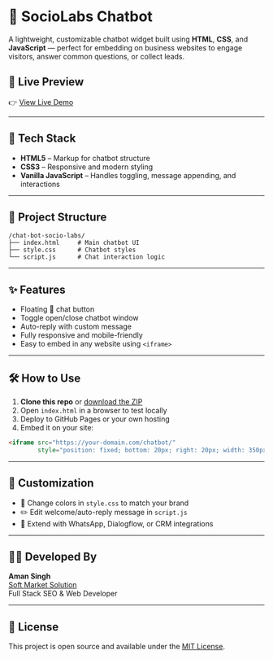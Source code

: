 # 💬 SocioLabs Chatbot

A lightweight, customizable chatbot widget built using **HTML**, **CSS**, and **JavaScript** — perfect for embedding on business websites to engage visitors, answer common questions, or collect leads.

## 🚀 Live Preview

👉 [View Live Demo](https://aman9113.github.io/chat-bot-socio-labs/)

---

## 🧰 Tech Stack

- **HTML5** – Markup for chatbot structure  
- **CSS3** – Responsive and modern styling  
- **Vanilla JavaScript** – Handles toggling, message appending, and interactions

---

## 📂 Project Structure

```
/chat-bot-socio-labs/
├── index.html     # Main chatbot UI  
├── style.css      # Chatbot styles  
└── script.js      # Chat interaction logic  
```

---

## ✨ Features

- Floating 💬 chat button  
- Toggle open/close chatbot window  
- Auto-reply with custom message  
- Fully responsive and mobile-friendly  
- Easy to embed in any website using `<iframe>`

---

## 🛠 How to Use

1. **Clone this repo** or [download the ZIP](https://github.com/YOUR_USERNAME/chat-bot-socio-labs/archive/refs/heads/main.zip)  
2. Open `index.html` in a browser to test locally  
3. Deploy to GitHub Pages or your own hosting  
4. Embed it on your site:

```html
<iframe src="https://your-domain.com/chatbot/" 
        style="position: fixed; bottom: 20px; right: 20px; width: 350px; height: 500px; border: none; z-index: 9999;"></iframe>
```

---

## 📌 Customization

- 🎨 Change colors in `style.css` to match your brand  
- ✏️ Edit welcome/auto-reply message in `script.js`  
- 🤖 Extend with WhatsApp, Dialogflow, or CRM integrations

---

## 👨‍💻 Developed By

**Aman Singh**  
[Soft Market Solution](https://softmarketsolution.com)  
Full Stack SEO & Web Developer

---

## 📄 License

This project is open source and available under the [MIT License](LICENSE).
